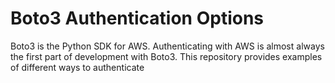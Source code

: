 # Boto3 Authentication Options
Boto3 is the Python SDK for AWS. Authenticating with AWS is almost always the first part of development with Boto3. This repository provides examples of different ways to authenticate
